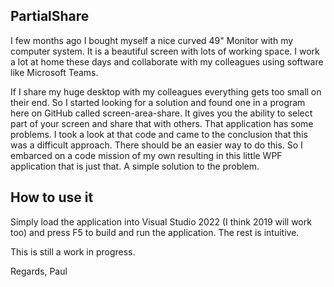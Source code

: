 ## PartialShare

I few months ago I bought myself a nice curved 49" Monitor with my computer system. It is a beautiful screen with lots of working space. I work a lot at home these days and collaborate with my colleagues using software like Microsoft Teams.

If I share my huge desktop with my colleagues everything gets too small on their end. So I started looking for a solution and found one in a program here on GitHub called screen-area-share. It gives you the ability to select part of your screen and share that with others. That application has some problems. I took a look at that code and came to the conclusion that this was a difficult approach. There should be an easier way to do this. So I embarced on a code mission of my own resulting in this little WPF application that is just that. A simple solution to the problem.

## How to use it

Simply load the application into Visual Studio 2022 (I think 2019 will work too) and press F5 to build and run the application. The rest is intuitive.

This is still a work in progress.

Regards,
Paul
